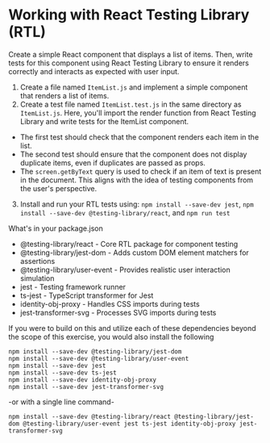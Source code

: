 # Working with React Testing Library (RTL)

Create a simple React component that displays a list of items. Then, write tests for this component using React Testing Library to ensure it renders correctly and interacts as expected with user input.

1. Create a file named `ItemList.js` and implement a simple component that renders a list of items.
2. Create a test file named `ItemList.test.js` in the same directory as `ItemList.js`. Here, you'll import the render function from React Testing Library and write tests for the ItemList component.

- The first test should check that the component renders each item in the list.
- The second test should ensure that the component does not display duplicate items, even if duplicates are passed as props.
- The `screen.getByText` query is used to check if an item of text is present in the document. This aligns with the idea of testing components from the user's perspective.

3. Install and run your RTL tests using: `npm install --save-dev jest`, `npm install --save-dev @testing-library/react`, and `npm run test`

What's in your package.json
- @testing-library/react - Core RTL package for component testing
- @testing-library/jest-dom - Adds custom DOM element matchers for assertions
- @testing-library/user-event - Provides realistic user interaction simulation
- jest - Testing framework runner
- ts-jest - TypeScript transformer for Jest
- identity-obj-proxy - Handles CSS imports during tests
- jest-transformer-svg - Processes SVG imports during tests

If you were to build on this and utilize each of these dependencies beyond the scope of this exercise, you would also install the following
```
npm install --save-dev @testing-library/jest-dom 
npm install --save-dev @testing-library/user-event 
npm install --save-dev jest 
npm install --save-dev ts-jest 
npm install --save-dev identity-obj-proxy 
npm install --save-dev jest-transformer-svg

```
-or with a single line command- 

`npm install --save-dev @testing-library/react @testing-library/jest-dom @testing-library/user-event jest ts-jest identity-obj-proxy jest-transformer-svg`

